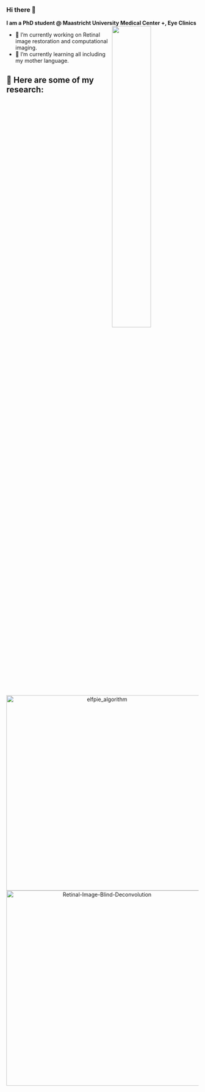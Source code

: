 ### Hi there 👋

**I am a PhD student @ Maastricht University Medical Center +, Eye Clinics**
<a href="https://github.com/anuraghazra/github-readme-stats">
  <img width="45%" align="right" src="https://github-readme-stats.vercel.app/api?username=ShuheZhang-MUMC&show_icons=true" />
</a>

- 🔭 I’m currently working on Retinal image restoration and computational imaging.
- 🌱 I’m currently learning all including my mother language.

## 🧠 Here are some of my research:

<p align="middle">
  <a href="https://github.com/ShuheZhang-MUMC/elfpie_algorithm"><img width="512" src="https://denvercoder1-github-readme-stats.vercel.app/api/pin/?username=ShuheZhang-MUMC&repo=elfpie_algorithm&theme=light&show_icons=ture" alt="elfpie_algorithm"></a>
  <a href="https://github.com/ShuheZhang-MUMC/Retinal-Image-Blind-Deconvolution"><img width="512" src="https://denvercoder1-github-readme-stats.vercel.app/api/pin/?username=ShuheZhang-MUMC&repo=Retinal-Image-Blind-Deconvolution&theme=light&show_icons=ture" alt="Retinal-Image-Blind-Deconvolution"></a>
</p>


<!--
**ShuheZhang-MUMC/ShuheZhang-MUMC** is a ✨ _special_ ✨ repository because its `README.md` (this file) appears on your GitHub profile.

Here are some ideas to get you started:

- 🔭 I’m currently working on ...
- 🌱 I’m currently learning ...
- 👯 I’m looking to collaborate on ...
- 🤔 I’m looking for help with ...
- 💬 Ask me about ...
- 📫 How to reach me: ...
- 😄 Pronouns: ...
- ⚡ Fun fact: ...
-->
